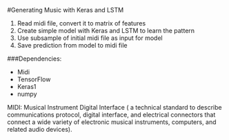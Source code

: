 #Generating Music with Keras and LSTM

1. Read midi file, convert it to matrix of features
2. Create simple model with Keras and LSTM to learn the pattern
3. Use subsample of initial midi file as input for model
4. Save prediction from model to midi file

###Dependencies:
- Midi
- TensorFlow
- Keras1
- numpy

MIDI: Musical Instrument Digital Interface ( a technical standard to describe  communications protocol, digital interface, and electrical connectors that connect a wide variety of electronic musical instruments, computers, and related audio devices).
